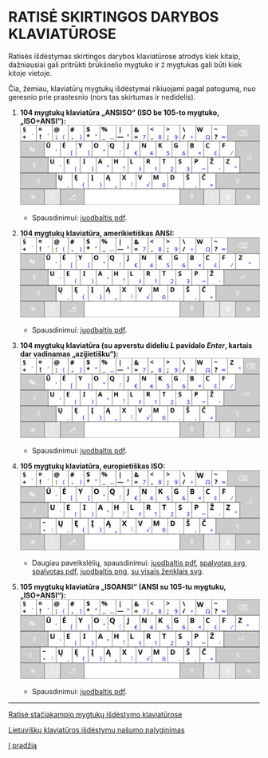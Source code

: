 
# RATISĖ SKIRTINGOS DARYBOS KLAVIATŪROSE

Ratisės išdėstymas skirtingos darybos klaviatūrose atrodys kiek kitaip, dažniausiai gali pritrūkti brūkšnelio mygtuko ir ```Z``` mygtukas gali būti kiek kitoje vietoje.

Čia, žemiau, klaviatūrų mygtukų išdėstymai rikiuojami pagal patogumą, nuo geresnio prie prastesnio (nors tas skirtumas ir nedidelis).


1. __104 mygtukų klaviatūra „ANSISO“ (ISO be 105-to mygtuko, „ISO+ANSI“):__
![104 mygtukų klaviatūra, ISO be 105-to mygtuko, ISO+ANSI, ANSISO](images/kb-lt-ratise-ansiso.svg)
    - Spausdinimui: [juodbaltis pdf](images/kb-lt-ratise-ansiso.pdf).
    
2. __104 mygtukų klaviatūra, amerikietiškas ANSI:__
![104 mygtukų klaviatūra, amerikietiškas ANSI](images/kb-lt-ratise-ansi.svg)
    - Spausdinimui: [juodbaltis pdf](images/kb-lt-ratise-ansi.pdf).

3. __104 mygtukų klaviatūra (su apverstu dideliu _L_ pavidalo _Enter_, kartais dar vadinamas „azijietišku“):__
![104 mygtukų klaviatūra (su apverstu dideliu L pavidalo Enter)](images/kb-lt-ratise-l.svg)
    - Spausdinimui: [juodbaltis pdf](images/kb-lt-ratise-l.pdf).
    
4. __105 mygtukų klaviatūra, europietiškas ISO:__
![105 mygtukų klaviatūra, europietiškas ISO](images/kb-lt-ratise-iso.svg)
    - Daugiau paveikslėlių, spausdinimui: [juodbaltis pdf](images/kb-lt-ratise-iso.pdf), [spalvotas svg](images/ratise-spausdinimo-tvarka.svg), [spalvotas pdf](images/ratise-spausdinimo-tvarka.pdf), [juodbaltis png](images/lek_ratise_layout.png), [su visais ženklais svg](images/kb-lt-ratise-visi-zenklai.svg).
    
5. __105 mygtukų klaviatūra „ISOANSI“ (ANSI su 105-tu mygtuku, „ISO+ANSI“):__
![105 mygtukų klaviatūra, ANSI su 105-tu mygtuku, ISO+ANSI, ISOANSI](images/kb-lt-ratise-isoansi.svg)
    - Spausdinimui: [juodbaltis pdf](images/kb-lt-ratise-isoansi.pdf).

--------------------------------------------------------------------

[Ratisė stačiakampio mygtukų išdėstymo klaviatūrose](ratise-staciakampese-klaviaturose.md)

[Lietuviškų klaviatūros išdėstymų našumo palyginimas](lt-isdestymu-palyginimas.md)

[Į pradžią](../README.md)
